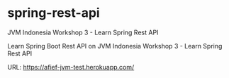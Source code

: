 # spring-rest-api
JVM Indonesia Workshop 3 - Learn Spring Rest API

Learn Spring Boot Rest API on JVM Indonesia Workshop 3 - Learn Spring Rest API

URL: https://afief-jvm-test.herokuapp.com/
